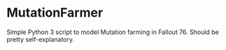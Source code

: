 # MutationFarmer
Simple Python 3 script to model Mutation farming in Fallout 76. Should be pretty self-explanatory.
